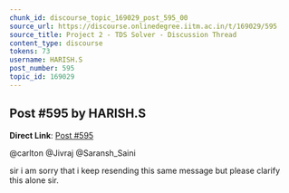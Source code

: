 ```yaml
---
chunk_id: discourse_topic_169029_post_595_00
source_url: https://discourse.onlinedegree.iitm.ac.in/t/169029/595
source_title: Project 2 - TDS Solver - Discussion Thread
content_type: discourse
tokens: 73
username: HARISH.S
post_number: 595
topic_id: 169029
---
```


## Post #595 by HARISH.S

**Direct Link**: [Post #595](https://discourse.onlinedegree.iitm.ac.in/t/169029/595)

@carlton @Jivraj @Saransh_Saini

sir i am sorry that i keep resending this same message but please clarify this alone sir.
